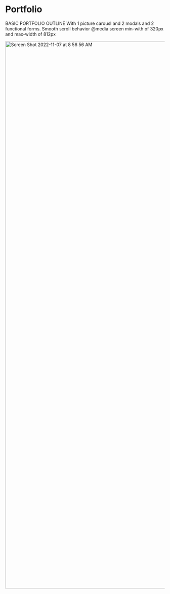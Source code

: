 # Portfolio
BASIC PORTFOLIO OUTLINE
With 1 picture carousl and 2 modals and 2 functional forms.
Smooth scroll behavior
@media screen  min-with of 320px and max-width of 812px

<img width="1728" alt="Screen Shot 2022-11-07 at 8 56 56 AM" src="https://user-images.githubusercontent.com/115441104/200328458-5fe6bd64-22e2-4ed0-9d40-8a6ada0ce6f4.png">
